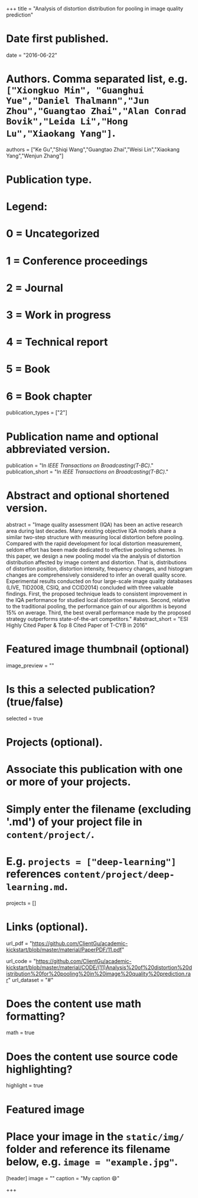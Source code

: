 +++
title = "Analysis of distortion distribution for pooling in image quality prediction"

# Date first published.
date = "2016-06-22"

# Authors. Comma separated list, e.g. `["Xiongkuo Min", "Guanghui Yue","Daniel Thalmann","Jun Zhou","Guangtao Zhai","Alan Conrad Bovik","Leida Li","Hong Lu","Xiaokang Yang"]`.
authors = ["Ke Gu","Shiqi Wang","Guangtao Zhai","Weisi Lin","Xiaokang Yang","Wenjun Zhang"]
# Publication type.
# Legend:
# 0 = Uncategorized
# 1 = Conference proceedings
# 2 = Journal
# 3 = Work in progress
# 4 = Technical report
# 5 = Book
# 6 = Book chapter
publication_types = ["2"]

# Publication name and optional abbreviated version.
publication = "In *IEEE Transactions on Broadcasting(T-BC)*."
publication_short = "In *IEEE Transactions on Broadcasting(T-BC)*."

# Abstract and optional shortened version.
abstract = "Image quality assessment (IQA) has been an active research area during last decades. Many existing objective IQA models share a similar two-step structure with measuring local distortion before pooling. Compared with the rapid development for local distortion measurement, seldom effort has been made dedicated to effective pooling schemes. In this paper, we design a new pooling model via the analysis of distortion distribution affected by image content and distortion. That is, distributions of distortion position, distortion intensity, frequency changes, and histogram changes are comprehensively considered to infer an overall quality score. Experimental results conducted on four large-scale image quality databases (LIVE, TID2008, CSIQ, and CCID2014) concluded with three valuable findings. First, the proposed technique leads to consistent improvement in the IQA performance for studied local distortion measures. Second, relative to the traditional pooling, the performance gain of our algorithm is beyond 15% on average. Third, the best overall performance made by the proposed strategy outperforms state-of-the-art competitors."
#abstract_short = "ESI Highly Cited Paper & Top 8 Cited Paper of T-CYB in 2016"

# Featured image thumbnail (optional)
image_preview = ""

# Is this a selected publication? (true/false)
selected = true

# Projects (optional).
#   Associate this publication with one or more of your projects.
#   Simply enter the filename (excluding '.md') of your project file in `content/project/`.
#   E.g. `projects = ["deep-learning"]` references `content/project/deep-learning.md`.
projects = []

# Links (optional).
url_pdf = "https://github.com/ClientGu/academic-kickstart/blob/master/material/PaperPDF/11.pdf"

url_code = "https://github.com/ClientGu/academic-kickstart/blob/master/material/CODE/(11)Analysis%20of%20distortion%20distribution%20for%20pooling%20in%20image%20quality%20prediction.rar"
url_dataset = "#"




# Does the content use math formatting?
math = true

# Does the content use source code highlighting?
highlight = true

# Featured image
# Place your image in the `static/img/` folder and reference its filename below, e.g. `image = "example.jpg"`.
[header]
image = ""
caption = "My caption 😄"

+++
